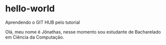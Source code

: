 # hello-world
Aprendendo o GIT HUB pelo tutorial

Olá, meu nome é Jônathas, nesse momento sou estudante de Bacharelado em Ciência da Computação.
